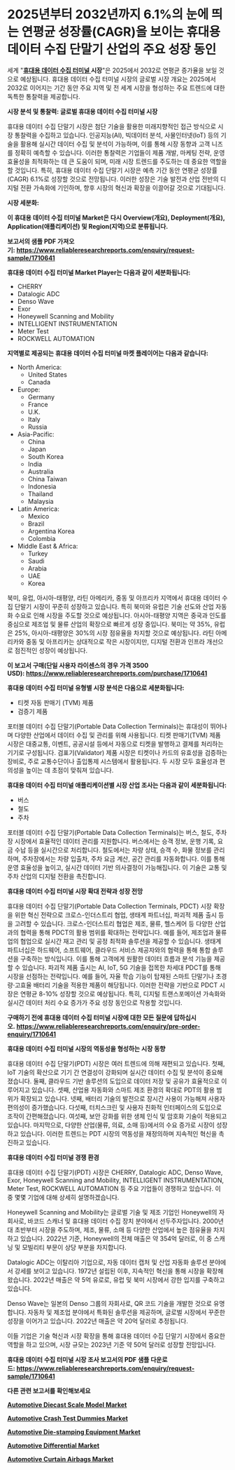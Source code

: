 <p><h1>2025년부터 2032년까지 6.1%의 눈에 띄는 연평균 성장률(CAGR)을 보이는 휴대용 데이터 수집 단말기 산업의 주요 성장 동인</h1></p><p>세계 "<strong><a href="https://www.reliableresearchreports.com/portable-data-collection-terminals-r1710641?utm_campaign=105&utm_medium=8&utm_source=Github&utm_content=ia&utm_term=22012025&utm_id=portable-data-collection-terminals">휴대용 데이터 수집 터미널&nbsp;</a></strong><strong>시장</strong>"은 2025에서 2032로 연평균 증가율을 보일 것으로 예상됩니다. 휴대용 데이터 수집 터미널 시장의 글로벌 시장 개요는 2025에서 2032로 이어지는 기간 동안 주요 지역 및 전 세계 시장을 형성하는 주요 트렌드에 대한 독특한 통찰력을 제공합니다.</p>
<p><strong>시장 분석 및 통찰력: 글로벌 휴대용 데이터 수집 터미널 시장</strong></p>
<p><p>휴대용 데이터 수집 단말기 시장은 첨단 기술을 활용한 미래지향적인 접근 방식으로 시장 통찰력을 수집하고 있습니다. 인공지능(AI), 빅데이터 분석, 사물인터넷(IoT) 등의 기술을 활용해 실시간 데이터 수집 및 분석이 가능하며, 이를 통해 시장 동향과 고객 니즈를 정확히 예측할 수 있습니다. 이러한 통찰력은 기업들이 제품 개발, 마케팅 전략, 운영 효율성을 최적화하는 데 큰 도움이 되며, 미래 시장 트렌드를 주도하는 데 중요한 역할을 할 것입니다. 특히, 휴대용 데이터 수집 단말기 시장은 예측 기간 동안 연평균 성장률(CAGR) 6.1%로 성장할 것으로 전망됩니다. 이러한 성장은 기술 발전과 산업 전반의 디지털 전환 가속화에 기인하며, 향후 시장의 혁신과 확장을 이끌어갈 것으로 기대됩니다.</p><a href="%7CAUTHORITHY_DOMAIN_URL%7C?utm_campaign=105&utm_medium=8&utm_source=Github&utm_content=ia&utm_term=22012025&utm_id=portable-data-collection-terminals"></a></p>
<p><strong>시장 세분화:</strong></p>
<p><strong>이 휴대용 데이터 수집 터미널 Market은 다시 Overview(개요), Deployment(개요), Application(애플리케이션) 및 Region(지역)으로 분류됩니다.</strong></p>
<p><strong>보고서의 샘플 PDF 가져오기:&nbsp;<a href="https://www.reliableresearchreports.com/enquiry/request-sample/1710641?utm_campaign=105&utm_medium=8&utm_source=Github&utm_content=ia&utm_term=22012025&utm_id=portable-data-collection-terminals">https://www.reliableresearchreports.com/enquiry/request-sample/1710641</a></strong><strong></strong></p>
<p><strong>휴대용 데이터 수집 터미널 Market Player는 다음과 같이 세분화됩니다:</strong></p>
<p><ul><li>CHERRY</li><li>Datalogic ADC</li><li>Denso Wave</li><li>Exor</li><li>Honeywell Scanning and Mobility</li><li>INTELLIGENT INSTRUMENTATION</li><li>Meter Test</li><li>ROCKWELL AUTOMATION</li></ul></p>
<p><strong>지역별로 제공되는 휴대용 데이터 수집 터미널 마켓 플레이어는 다음과 같습니다:</strong></p>
<p><ul>
    <li>
        North America:
        <ul>
            <li>United States</li>
            <li>Canada</li>
        </ul>
    </li>
    <li>
        Europe:
        <ul>
            <li>Germany</li>
            <li>France</li>
            <li>U.K.</li>
            <li>Italy</li>
            <li>Russia</li>
        </ul>
    </li>
    <li>
        Asia-Pacific:
        <ul>
            <li>China</li>
            <li>Japan</li>
            <li>South Korea</li>
            <li>India</li>
            <li>Australia</li>
            <li>China Taiwan</li>
            <li>Indonesia</li>
            <li>Thailand</li>
            <li>Malaysia</li>
        </ul>
    </li>
    <li>
        Latin America:
        <ul>
            <li>Mexico</li>
            <li>Brazil</li>
            <li>Argentina Korea</li>
            <li>Colombia</li>
        </ul>
    </li>
    <li>
        Middle East & Africa:
        <ul>
            <li>Turkey</li>
            <li>Saudi</li>
            <li>Arabia</li>
            <li>UAE</li>
            <li>Korea</li>
        </ul>
    </li>
    </ul></p>
<p><p>북미, 유럽, 아시아-태평양, 라틴 아메리카, 중동 및 아프리카 지역에서 휴대용 데이터 수집 단말기 시장이 꾸준히 성장하고 있습니다. 특히 북미와 유럽은 기술 선도와 산업 자동화 수요로 인해 시장을 주도할 것으로 예상됩니다. 아시아-태평양 지역은 중국과 인도를 중심으로 제조업 및 물류 산업의 확장으로 빠르게 성장 중입니다. 북미는 약 35%, 유럽은 25%, 아시아-태평양은 30%의 시장 점유율을 차지할 것으로 예상됩니다. 라틴 아메리카와 중동 및 아프리카는 상대적으로 작은 시장이지만, 디지털 전환과 인프라 개선으로 점진적인 성장이 예상됩니다.</p></p>
<p><strong>이 보고서 구매(단일 사용자 라이센스의 경우 가격 3500 USD):&nbsp;<a href="https://www.reliableresearchreports.com/purchase/1710641?utm_campaign=105&utm_medium=8&utm_source=Github&utm_content=ia&utm_term=22012025&utm_id=portable-data-collection-terminals">https://www.reliableresearchreports.com/purchase/1710641</a></strong></p>
<p><strong>휴대용 데이터 수집 터미널 유형별 시장 분석은 다음으로 세분화됩니다:</strong></p>
<p><ul><li>티켓 자동 판매기 (TVM) 제품</li><li>검증기 제품</li></ul></p>
<p><p>포터블 데이터 수집 단말기(Portable Data Collection Terminals)는 휴대성이 뛰어나며 다양한 산업에서 데이터 수집 및 관리를 위해 사용됩니다. 티켓 판매기(TVM) 제품 시장은 대중교통, 이벤트, 공공시설 등에서 자동으로 티켓을 발행하고 결제를 처리하는 기기로 구성됩니다. 검표기(Validator) 제품 시장은 티켓이나 카드의 유효성을 검증하는 장비로, 주로 교통수단이나 출입통제 시스템에서 활용됩니다. 두 시장 모두 효율성과 편의성을 높이는 데 초점이 맞춰져 있습니다.</p></p>
<p><strong>휴대용 데이터 수집 터미널 애플리케이션별 시장 산업 조사는 다음과 같이 세분화됩니다:</strong></p>
<p><ul><li>버스</li><li>철도</li><li>주차</li></ul></p>
<p><p>포터블 데이터 수집 단말기(Portable Data Collection Terminals)는 버스, 철도, 주차장 시장에서 효율적인 데이터 관리를 지원합니다. 버스에서는 승객 정보, 운행 기록, 요금 수납 등을 실시간으로 처리합니다. 철도에서는 차량 상태, 승객 수, 화물 정보를 관리하며, 주차장에서는 차량 입출차, 주차 요금 계산, 공간 관리를 자동화합니다. 이를 통해 운영 효율성을 높이고, 실시간 데이터 기반 의사결정이 가능해집니다. 이 기술은 교통 및 주차 산업의 디지털 전환을 촉진합니다.</p></p>
<p><strong>휴대용 데이터 수집 터미널 시장 확대 전략과 성장 전망</strong></p>
<p><p>휴대용 데이터 수집 단말기(Portable Data Collection Terminals, PDCT) 시장 확장을 위한 혁신 전략으로 크로스-인더스트리 협업, 생태계 파트너십, 파괴적 제품 출시 등을 고려할 수 있습니다. 크로스-인더스트리 협업은 제조, 물류, 헬스케어 등 다양한 산업과의 협력을 통해 PDCT의 활용 범위를 확대하는 전략입니다. 예를 들어, 제조업과 물류업의 협업으로 실시간 재고 관리 및 공정 최적화 솔루션을 제공할 수 있습니다. 생태계 파트너십은 하드웨어, 소프트웨어, 클라우드 서비스 제공자와의 협력을 통해 통합 솔루션을 구축하는 방식입니다. 이를 통해 고객에게 원활한 데이터 흐름과 분석 기능을 제공할 수 있습니다. 파괴적 제품 출시는 AI, IoT, 5G 기술을 접목한 차세대 PDCT를 통해 시장을 선점하는 전략입니다. 예를 들어, 자율 학습 기능이 탑재된 스마트 단말기나 초경량·고효율 배터리 기술을 적용한 제품이 해당됩니다. 이러한 전략을 기반으로 PDCT 시장은 연평균 8-10% 성장할 것으로 예상됩니다. 특히, 디지털 트랜스포메이션 가속화와 실시간 데이터 처리 수요 증가가 주요 성장 동인으로 작용할 것입니다.</p></p>
<p><strong>구매하기 전에 휴대용 데이터 수집 터미널 시장에 대한 모든 질문에 답하십시오.&nbsp;<a href="https://www.reliableresearchreports.com/enquiry/pre-order-enquiry/1710641?utm_campaign=105&utm_medium=8&utm_source=Github&utm_content=ia&utm_term=22012025&utm_id=portable-data-collection-terminals">https://www.reliableresearchreports.com/enquiry/pre-order-enquiry/1710641</a></strong><strong></strong></p>
<p><strong>휴대용 데이터 수집 터미널 시장의 역동성을 형성하는 시장 동향</strong></p>
<p><p>휴대용 데이터 수집 단말기(PDT) 시장은 여러 트렌드에 의해 재편되고 있습니다. 첫째, IoT 기술의 확산으로 기기 간 연결성이 강화되며 실시간 데이터 수집 및 분석이 중요해졌습니다. 둘째, 클라우드 기반 솔루션의 도입으로 데이터 저장 및 공유가 효율적으로 이루어지고 있습니다. 셋째, 산업용 자동화와 스마트 제조 환경의 확대로 PDT의 활용 범위가 확장되고 있습니다. 넷째, 배터리 기술의 발전으로 장시간 사용이 가능해져 사용자 편의성이 증가했습니다. 다섯째, 터치스크린 및 사용자 친화적 인터페이스의 도입으로 조작이 간편해졌습니다. 여섯째, 보안 강화를 위한 생체 인식 및 암호화 기술이 적용되고 있습니다. 마지막으로, 다양한 산업(물류, 의료, 소매 등)에서의 수요 증가로 시장이 성장하고 있습니다. 이러한 트렌드는 PDT 시장의 역동성을 재정의하며 지속적인 혁신을 촉진하고 있습니다.</p></p>
<p><strong>휴대용 데이터 수집 터미널 경쟁 환경</strong></p>
<p><p>휴대용 데이터 수집 단말기(PDT) 시장은 CHERRY, Datalogic ADC, Denso Wave, Exor, Honeywell Scanning and Mobility, INTELLIGENT INSTRUMENTATION, Meter Test, ROCKWELL AUTOMATION 등 주요 기업들이 경쟁하고 있습니다. 이 중 몇몇 기업에 대해 상세히 설명하겠습니다.</p><p>Honeywell Scanning and Mobility는 글로벌 기술 및 제조 기업인 Honeywell의 자회사로, 바코드 스캐너 및 휴대용 데이터 수집 장치 분야에서 선두주자입니다. 2000년대 초반부터 시장을 주도하며, 제조, 물류, 소매 등 다양한 산업에서 높은 점유율을 차지하고 있습니다. 2022년 기준, Honeywell의 전체 매출은 약 354억 달러로, 이 중 스캐닝 및 모빌리티 부문이 상당 부분을 차지합니다.</p><p>Datalogic ADC는 이탈리아 기업으로, 자동 데이터 캡처 및 산업 자동화 솔루션 분야에서 강세를 보이고 있습니다. 1972년 설립된 이후, 지속적인 혁신을 통해 시장을 확장해 왔습니다. 2022년 매출은 약 5억 유로로, 유럽 및 북미 시장에서 강한 입지를 구축하고 있습니다.</p><p>Denso Wave는 일본의 Denso 그룹의 자회사로, QR 코드 기술을 개발한 것으로 유명합니다. 자동차 및 제조업 분야에서 특화된 솔루션을 제공하며, 글로벌 시장에서 꾸준한 성장을 이어가고 있습니다. 2022년 매출은 약 20억 달러로 추정됩니다.</p><p>이들 기업은 기술 혁신과 시장 확장을 통해 휴대용 데이터 수집 단말기 시장에서 중요한 역할을 하고 있으며, 시장 규모는 2023년 기준 약 50억 달러로 성장할 전망입니다.</p></p>
<p><strong>휴대용 데이터 수집 터미널 시장 조사 보고서의 PDF 샘플 다운로드:&nbsp;<a href="https://www.reliableresearchreports.com/enquiry/request-sample/1710641?utm_campaign=105&utm_medium=8&utm_source=Github&utm_content=ia&utm_term=22012025&utm_id=portable-data-collection-terminals">https://www.reliableresearchreports.com/enquiry/request-sample/1710641</a></strong></p>
<p><strong></strong></p>
<p><strong></strong></p>
<p><strong></strong></p>
<p><strong></strong></p>
<p><strong>다른 관련 보고서를 확인해보세요</strong></p>
<p><strong><p><a href="https://github.com/petbigbeepjn/Market-Research-Report-List-1/blob/main/automotive-diecast-scale-model-market.md?utm_campaign=105&utm_medium=8&utm_source=Github&utm_content=ia&utm_term=22012025&utm_id=portable-data-collection-terminals">Automotive Diecast Scale Model Market</a></p><p><a href="https://github.com/luckyshygirl/Market-Research-Report-List-7/blob/main/automotive-crash-test-dummies-market.md?utm_campaign=105&utm_medium=8&utm_source=Github&utm_content=ia&utm_term=22012025&utm_id=portable-data-collection-terminals">Automotive Crash Test Dummies Market</a></p><p><a href="https://github.com/dmitriyvo6rog/Market-Research-Report-List-1/blob/main/automotive-die-stamping-equipment-market.md?utm_campaign=105&utm_medium=8&utm_source=Github&utm_content=ia&utm_term=22012025&utm_id=portable-data-collection-terminals">Automotive Die-stamping Equipment Market</a></p><p><a href="https://github.com/risingtrista99259/Market-Research-Report-List-1/blob/main/automotive-differential-market.md?utm_campaign=105&utm_medium=8&utm_source=Github&utm_content=ia&utm_term=22012025&utm_id=portable-data-collection-terminals">Automotive Differential Market</a></p><p><a href="https://github.com/arionmp/Market-Research-Report-List-5/blob/main/automotive-curtain-airbags-market.md?utm_campaign=105&utm_medium=8&utm_source=Github&utm_content=ia&utm_term=22012025&utm_id=portable-data-collection-terminals">Automotive Curtain Airbags Market</a></p></strong></p>